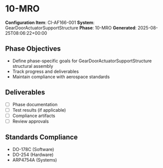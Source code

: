 # 10-MRO

**Configuration Item**: CI-AF166-001
**System**: GearDoorActuatorSupportStructure
**Phase**: 10-MRO
**Generated**: 2025-08-25T08:06:22+00:00

## Phase Objectives
- Define phase-specific goals for GearDoorActuatorSupportStructure structural assembly
- Track progress and deliverables
- Maintain compliance with aerospace standards

## Deliverables
- [ ] Phase documentation
- [ ] Test results (if applicable)
- [ ] Compliance artifacts
- [ ] Review approvals

## Standards Compliance
- DO-178C (Software)
- DO-254 (Hardware)
- ARP4754A (Systems)

